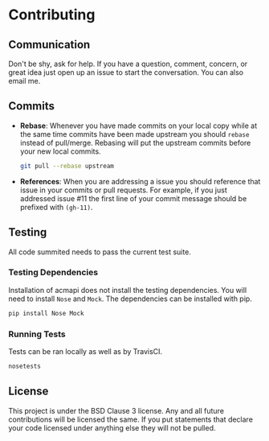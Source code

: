 Contributing
============

## Communication

Don't be shy, ask for help. If you have a question, comment, concern, or
great idea just open up an issue to start the conversation. You can
also email me.

## Commits

* __Rebase__: Whenever you have made commits on your local copy while at 
  the same time commits have been made upstream you should `rebase` instead
  of pull/merge. Rebasing will put the upstream commits before your new
  local commits.
  
  ```sh
  git pull --rebase upstream
  ```

* __References__: When you are addressing a issue you should reference
  that issue in your commits or pull requests. For example, if you just
  addressed issue #11 the first line of your commit message should be
  prefixed with `(gh-11)`. 

## Testing

All code summited needs to pass the current test suite. 

### Testing Dependencies

Installation of acmapi does not install the testing dependencies.
You will need to install `Nose` and `Mock`. The dependencies can be
installed with pip.

```sh
pip install Nose Mock
```

### Running Tests

Tests can be ran locally as well as by TravisCI. 

```sh
nosetests
```

## License

This project is under the BSD Clause 3 license. Any and all
future contributions will be licensed the same. If you put statements that
declare your code licensed under anything else they will not be pulled.
